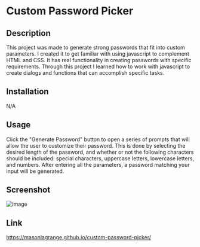 # Custom Password Picker

## Description

This project was made to generate strong passwords that fit into custom parameters. I created it to get familiar with using javascript to complement HTML and CSS. It has real functionality in creating passwords with specific requirements. Through this project I learned how to work with javascript to create dialogs and functions that can accomplish specific tasks.

## Installation

N/A

## Usage

Click the "Generate Password" button to open a series of prompts that will allow the user to customize their password. This is done by selecting the desired length of the password, and whether or not the following characters should be included: special characters, uppercase letters, lowercase letters, and numbers. After entering all the parameters, a password matching your input will be generated.

## Screenshot

![image](https://user-images.githubusercontent.com/119389197/211992226-73d08a77-222d-487c-90ff-546df821899d.png)

## Link

https://masonlagrange.github.io/custom-password-picker/ 
